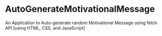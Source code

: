 # AutoGenerateMotivationalMessage
An Application to Auto-generate random Motivational Message using fetch API [using HTML, CSS, and JavaScript]
